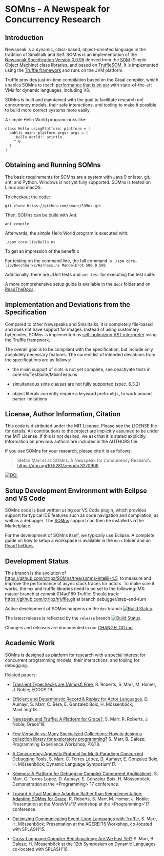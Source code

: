 SOMns - A Newspeak for Concurrency Research
===========================================

Introduction
------------

Newspeak is a dynamic, class-based, object-oriented language in the
tradition of Smalltalk and Self. SOMns is an implementation of the [Newspeak
Specification Version 0.0.95][spec] derived from the [SOM][SOM] (Simple Object
Machine) class libraries, and based on [TruffleSOM][TSOM]. It is
implemented using the [Truffle framework][T] and runs on the JVM platform.

Truffle provides just-in-time compilation based on the Graal compiler,
which enables SOMns to reach [performance that is on par][AWFY] with
state-of-the-art VMs for dynamic languages, including V8.

SOMns is built and maintained with the goal to facilitate research onf
concurrency models, their safe interactions, and tooling to make it possible to
build more correct systems more easily.

A simple Hello World program looks like:

```Smalltalk
class Hello usingPlatform: platform = (
  public main: platform args: args = (
    'Hello World!' println.
    ^ 0
  )
)
```

Obtaining and Running SOMns
---------------------------

The basic requirements for SOMns are a system with Java 9 or later, git, ant,
and Python. Windows is not yet fully supported. SOMns is tested on Linux and macOS.

To checkout the code:

    git clone https://github.com/smarr/SOMns.git

Then, SOMns can be build with Ant:

    ant compile

Afterwards, the simple Hello World program is executed with:

    ./som core-lib/Hello.ns

To get an impression of the benefit o

For testing on the command line, the full command is
`./som core-lib/Benchmarks/Harness.ns Mandelbrot 500 0 500`

Additionally, there are JUnit tests and `ant test` for executing the test suite.


A more comprehensive setup guide is available in the `docs` folder and on
[ReadTheDocs][RTD].


Implementation and Deviations from the Specification
----------------------------------------------------

Compared to other Newspeaks and Smalltalks, it is completely file-based
and does not have support for images.
Instead of using customary bytecodes, SOMns is implemented as
[self-optimizing AST interpreter][SOAI] using the Truffle framework.

The overall goal is to be compliant with the specification, but include only
absolutely necessary features. The current list of intended deviations from
the specifications are as follows:

 - the mixin support of slots is not yet complete, see deactivate tests in core-lib/TestSuite/MixinTests.ns

 - simultaneous slots clauses are not fully supported (spec. 6.3.2)

 - object literals currently require a keyword prefix `objL`, to work around
   parser limitations


License, Author Information, Citation
-------------------------------------

This code is distributed under the MIT License. Please see the LICENSE file for
details. All contributions to the project are implicitly assumed to be under the
MIT License. If this is not desired, we ask that it is stated explicitly.
Information on previous authors are included in the AUTHORS file.

If you use SOMns for your research, please cite it is as follows:

> Stefan Marr et al. SOMns: A Newspeak for Concurrency Research. https://doi.org/10.5281/zenodo.3270908 

[![DOI](https://zenodo.org/badge/DOI/10.5281/zenodo.3270908.svg)](https://doi.org/10.5281/zenodo.3270908)

Setup Development Environment with Eclipse and VS Code
------------------------------------------------------

SOMns code is best written using our VS Code plugin, which provides support
for typical IDE features such as code navigation and compilation, as well as
a debugger. The [SOMns][vscode] support can then be installed via the Marketplace.

For the development of SOMns itself, we typically use Eclipse.
A complete guide on how to setup a workspace is available in the `docs` folder
and on [ReadTheDocs][RTD].


Development Status
------------------
This branch is the evolution of https://github.com/ctrlpz/SOMns/tree/somns-intellij-4.5, to measure and improve the performance of async stack traces for actors.
To make sure it works, the mx and truffle libraries need to be set to the following:
MX: master branch at commit 014ad189
Truffle: Should track: https://github.com/ctrlpz/truffle.git at branch debugger/step-end-turn


Active development of SOMns happens on the `dev` branch [![Build Status](https://travis-ci.org/smarr/SOMns.png?branch=dev)](https://travis-ci.org/smarr/SOMns/tree/dev).

The latest release is reflected by the `release` branch [![Build Status](https://travis-ci.org/smarr/SOMns.png?branch=release)](https://travis-ci.org/smarr/SOMns).

Changes and releases are documented in our [CHANGELOG.md][cl].

Academic Work
-------------

SOMns is designed as platform for research with a special interest for
concurrent programming models, their interactions, and tooling for debugging.

Related papers:

 - [Transient Typechecks are (Almost) Free](https://stefan-marr.de/downloads/ecoop19-roberts-et-al-transient-typechecks-are-almost-free.pdf),
   R. Roberts, S. Marr, M. Homer, J. Noble; ECOOP'19.

 - [Efficient and Deterministic Record & Replay for Actor Languages](https://stefan-marr.de/downloads/manlang18-aumayr-et-al-efficient-and-deterministic-record-and-replay-for-actor-languages.pdf),
   D. Aumayr, S. Marr, C. Béra, E. Gonzalez Boix, H. Mössenböck; ManLang'18.

 - [Newspeak and Truffle: A Platform for Grace?](https://stefan-marr.de/downloads/grace18-marr-et-al-newspeak-and-truffle-a-platform-for-grace.pdf),
   S. Marr, R. Roberts, J. Noble; Grace'18.

 - [Few Versatile vs. Many Specialized Collections: How to design a collection library for exploratory programming?](https://stefan-marr.de/papers/px-marr-daloze-few-versatile-vs-many-specialized-collections/) S. Marr, B. Daloze; Programming Experience Workshop, PX/18.

 - [A Concurrency-Agnostic Protocol for Multi-Paradigm Concurrent Debugging Tools](https://stefan-marr.de/papers/dls-marr-et-al-concurrency-agnostic-protocol-for-debugging/),
   S. Marr, C. Torres Lopez, D. Aumayr, E. Gonzalez Boix, H. Mössenböck; Dynamic Language Symposium'17.

 - [Kómpos: A Platform for Debugging Complex Concurrent Applications](https://stefan-marr.de/downloads/progdemo-marr-et-al-kompos-a-platform-for-debugging-complex-concurrent-applications.pdf),
   S. Marr, C. Torres Lopez, D. Aumayr, E. Gonzalez Boix, H. Mössenböck; Demonstration at the &lt;Programming&gt;'17 conference.

 - [Toward Virtual Machine Adaption Rather than Reimplementation: Adapting SOMns for Grace](https://stefan-marr.de/downloads/morevms17-roberts-et-al-toward-virtual-machine-adaption.pdf),
   R. Roberts, S. Marr, M. Homer, J. Noble;
   Presentation at the MoreVMs'17 workshop at the &lt;Programming&gt;'17 conference.

 - [Optimizing Communicating Event-Loop Languages with Truffle](https://stefan-marr.de/2015/10/optimizing-communicating-event-loop-languages-with-truffle/),
    S. Marr, H. Mössenböck; Presentation at the AGERE!’15 Workshop, co-located with SPLASH’15.

 - [Cross-Language Compiler Benchmarking: Are We Fast Yet?](https://stefan-marr.de/papers/dls-marr-et-al-cross-language-compiler-benchmarking-are-we-fast-yet/)
    S. Marr, B. Daloze, H. Mössenböck at the 12th Symposium on
    Dynamic Languages co-located with SPLASH'16.

 [SOM]: http://som-st.github.io/
 [TSOM]:https://github.com/SOM-st/TruffleSOM
 [SOAI]:http://lafo.ssw.uni-linz.ac.at/papers/2012_DLS_SelfOptimizingASTInterpreters.pdf
 [T]:   http://ssw.uni-linz.ac.at/Research/Projects/JVM/Truffle.html
 [spec]:http://bracha.org/newspeak-spec.pdf
 [AWFY]:https://github.com/smarr/are-we-fast-yet
 [RTD]: http://somns.readthedocs.io/en/dev/
 [vscode]: https://marketplace.visualstudio.com/items?itemName=MetaConcProject.SOMns
 [cl]:  https://github.com/smarr/SOMns/blob/dev/CHANGELOG.md

